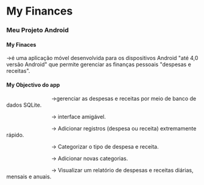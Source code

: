 <h1>My Finances</h1>
<h3>Meu Projeto Android</h3>
<h4>My Finaces</h4><p>->é uma aplicação móvel desenvolvida para os dispositivos Android "até 4,0 versão Android" que permite gerenciar as finanças pessoais "despesas e receitas".</p>
<h4>My Objectivo do app</h4>
&nbsp &nbsp &nbsp &nbsp &nbsp &nbsp &nbsp &nbsp&nbsp &nbsp &nbsp &nbsp &nbsp &nbsp &nbsp &nbsp->gerenciar as despesas e receitas por meio de banco de dados SQLite.</p>
&nbsp &nbsp &nbsp &nbsp &nbsp &nbsp &nbsp &nbsp&nbsp &nbsp &nbsp &nbsp &nbsp &nbsp &nbsp &nbsp-> interface amigável.<br></p> 
&nbsp &nbsp &nbsp &nbsp &nbsp &nbsp &nbsp &nbsp&nbsp &nbsp &nbsp &nbsp &nbsp &nbsp &nbsp &nbsp-> Adicionar registros (despesa ou receita) extremamente rápido.<br> </p>
&nbsp &nbsp &nbsp &nbsp &nbsp &nbsp &nbsp &nbsp&nbsp &nbsp &nbsp &nbsp &nbsp &nbsp &nbsp &nbsp-> Categorizar o tipo de despesa e receita.<br> </p>
&nbsp &nbsp &nbsp &nbsp &nbsp &nbsp &nbsp &nbsp&nbsp &nbsp &nbsp &nbsp &nbsp &nbsp &nbsp &nbsp-> Adicionar novas categorias.<br> </p>
&nbsp &nbsp &nbsp &nbsp &nbsp &nbsp &nbsp &nbsp&nbsp &nbsp &nbsp &nbsp &nbsp &nbsp &nbsp &nbsp-> Visualizar um relatório de despesas e receitas diárias, mensais e anuais.<br> </p>
